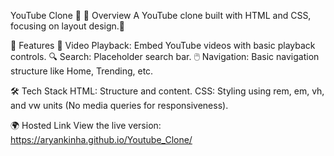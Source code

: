 YouTube Clone 🎥
📜 Overview
A YouTube clone built with HTML and CSS, focusing on layout design.🚀

🚀 Features
🎥 Video Playback: Embed YouTube videos with basic playback controls.
🔍 Search: Placeholder search bar.
🖱️ Navigation: Basic navigation structure like Home, Trending, etc.

🛠️ Tech Stack
HTML: Structure and content.
CSS: Styling using rem, em, vh, and vw units (No media queries for responsiveness).

🌍 Hosted Link
View the live version: https://aryankinha.github.io/Youtube_Clone/
